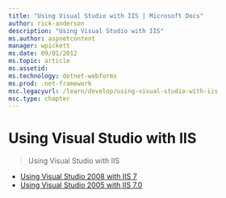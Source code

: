 ```yaml
---
title: "Using Visual Studio with IIS | Microsoft Docs"
author: rick-anderson
description: "Using Visual Studio with IIS"
ms.author: aspnetcontent
manager: wpickett
ms.date: 09/01/2012
ms.topic: article
ms.assetid: 
ms.technology: dotnet-webforms
ms.prod: .net-framework
msc.legacyurl: /learn/develop/using-visual-studio-with-iis
msc.type: chapter
---
```

Using Visual Studio with IIS
====================
> Using Visual Studio with IIS


- [Using Visual Studio 2008 with IIS 7](using-visual-studio-2008-with-iis.md)
- [Using Visual Studio 2005 with IIS 7.0](using-visual-studio-2005-with-iis.md)